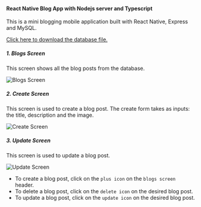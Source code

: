 #### React Native Blog App with Nodejs server and Typescript

This is a mini blogging mobile application built with React Native, Express and MySQL.

[Click here to download the database file.](./blog.sql)

##### 1. Blogs Screen

This screen shows all the blog posts from the database.

![Blogs Screen](./client/assets/blogs.png)

##### 2. Create Screen

This screen is used to create a blog post. The create form takes as inputs: the title, description and the image.

![Create Screen](./client/assets/create-blog.png)

##### 3. Update Screen

This screen is used to update a blog post.

![Update Screen](./client/assets/update-blog.png)

 - To create a blog post, click on the `plus icon` on the `blogs screen` header.
 - To delete a blog post, click on the `delete icon` on the desired blog post.
 - To update a blog post, click on the `update icon` on the desired blog post.
